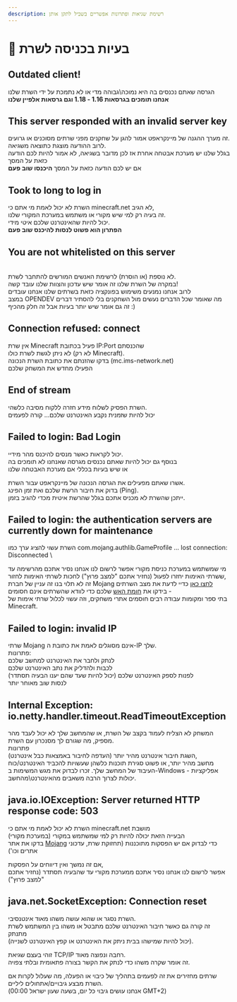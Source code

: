 ```yaml
---
description: רשימת שגיאות ופתרונות אפשריים בשביל לתקן אותן
---
```


# 🚨 בעיות בכניסה לשרת

## Outdated client!

הגרסה שאתם נכנסים בה היא נמוכה\גבוהה מדי או לא נתמכת על ידי השרת שלנו\
**אנחנו תומכים בגרסאות  1.16 - 1.18 וגם גרסאות אלפיין שלנו**

## This server responded with an invalid server key

זה מערך ההגנה של מיינקראפט אמור להגן על שחקנים מפני שרתים מסוכנים או גרועים.\
&#x20;לרוב ההודעה מוצגת כתוצאה משגיאה.\
בגלל שלנו יש מערכת אבטחה אחרת אז לכן מדובר בשגיאה, לא אמור להיות לכם הודעה כזאת על המסך\
אם יש לכם הודעה כזאת על המסך **היכנסו שוב פעם**

## Took to long to log in <a href="#viewer-6b8i" id="viewer-6b8i"></a>

השרת לא יכול לאמת מי אתם כי minecraft.net לא הגיב, \
זה בעיה רק למי שיש מקורי או משתמש במערכת המקורי שלנו. \
יכול להיות שהאינטרנט שלכם איטי מידי.\
**הפתרון הוא פשוט לנסות להיכנס שוב פעם**

## You are not whitelisted on this server <a href="#viewer-ahrmo" id="viewer-ahrmo"></a>

\
לא נוספת (או הוסרת) לרשימת האנשים המורשים להתחבר לשרת. \
במקרה של השרת שלנו זה אומר שיש עדכון והצוות שלנו עובד קשה!\
לרוב אנחנו נמנעים משימוש בפונקציה כזאת בשרתים שלנו אנחנו עובדים \
במצב OPENDEV מה שאומר שכל הדברים נעשים מול השחקנים בלי להסתיר דברים\
זה גם אומר שיש יותר בעיות אבל זה חלק מהכיף :)&#x20;

## Connection refused: connect <a href="#viewer-ep8d9" id="viewer-ep8d9"></a>

אין שרת Minecraft פעיל בכתובת IP:Port שהכנסתם\
לא ניתן לגשת לשרת כולו (לא רק Minecraft).\
בדקו שהזנתם את כתובת השרת הנכונה (mc.ims-network.net)\
הפעילו מחדש את המשחק שלכם

## End of stream <a href="#viewer-atsc7" id="viewer-atsc7"></a>

השרת הפסיק לשלוח מידע חזרה ללקוח מסיבה כלשהי. \
יכול להיות שזמנית נקבע האינטרנט שלכם... קורה לפעמים

## Failed to login: Bad Login

יכול לקראות כאשר מנסים להיכנס מהר מידיי.\
בנוסף גם יכול להיות שאתם נכנסים מגרסה שאנחנו לא תומכים בה \
או שיש בעיות בכללי אם מערכת האבטחה שלנו

אשרו שאתם מפעילים את הגרסה הנכונה של מיינקראפט עבור השרת.\
בדוק את חיבור הרשת שלכם ואת זמן הפינג (Ping).\
&#x20;ייתכן שהשרת לא מכניס אתכם בגלל שהרשת איטית מכדי להגיב בזמן.

## Failed to login: the authentication servers are currently down for maintenance

השרת עשוי להציג ערך כמו com.mojang.authlib.GameProfile ... lost connection: Disconnected \


מי שמשתמש במערכת כניסת מקורי אפשר לרשום לנו אנחנו נסיר אתכם מהרשימה עד ששרתי האימות יחזרו לפעול (נחזיר אתכם "למצב פרוץ") לחכות לשרתי האימות לחזור, \
זה לא תלוי בנו זה עניין של חברת Mojang [לחצו כאן](https://pingserverstatus.com/minecraftauth.php) כדיי לדעת את מצב השרתים \
בידקו את [חומת האש](https://support.microsoft.com/he-il/windows/%D7%97%D7%95%D7%9E%D7%AA-%D7%90%D7%A9-%D7%95%D7%94%D7%92%D7%A0%D7%AA-%D7%A8%D7%A9%D7%AA-%D7%91-%D7%90%D7%91%D7%98%D7%97%D7%AA-windows-aef9838b-d081-fd75-3b1b-e5fa794c003b) שלכם כדי לוודא שהשרתים אינם חסומים -\
&#x20;בתי ספר ומקומות עבודה רבים חוסמים אתרי משחקים, וזה עשוי לכלול שרתי אימות של Minecraft.

## Failed to login: invalid IP <a href="#viewer-90dlo" id="viewer-90dlo"></a>

שרתי Mojang אינם מסוגלים לאמת את כתובת ה-IP שלך. \
פתרונות: \
לנתק ולחבר את האינטרנט למחשב שלכם \
לכבות ולהדליק את נתב האינטרנט שלכם \
לפנות לספק האינטרנט שלכם (יכול להיות שעד שהם יענו הבעיה תסתדר)\
לנסות שוב מאוחר יותר

## Internal Exception: io.netty.handler.timeout.ReadTimeoutException <a href="#viewer-dg4u1" id="viewer-dg4u1"></a>

המשחק לא הצליח לעמוד בקצב של השרת, או שהמחשב שלך לא יכול לעבד מהר מספיק, מה שגורם לך מסנכרון עם השרת. \
פתרונות\
השגת חיבור אינטרנט מהיר יותר (העדפה לחיבור באמצאות כבל אינטרנט), \
מחשב מהיר יותר, או פשוט סגירת תוכנות כלשהן שעשויות להכביד האינטרנט/כוח העיבוד של המחשב שלך. זכרו לבדוק את מגש המשימות ב-Windows - אפליקציות יכולות לצרוך הרבה משאבים מהאינטרנט\מהחשב.

## java.io.IOException: Server returned HTTP response code: 503 <a href="#viewer-88tab" id="viewer-88tab"></a>

השרת לא יכול לאמת מי אתם כי minecraft.net מושבת \
הבעייה הזאת יכולה להיות רק למי שמשתמש במקורי (במערכת מקורי) \
בדקו את אתר [Mojang](https://www.minecraft.net/en-us) כדי לבדוק אם יש הפסקות מתוכננות (תחזוקת שרת, עדכוני אתרים וכו')

אם זה נמשך ואין דיווחים על הפסקות, \
אפשר לרשום לנו אנחנו נסיר אתכם ממערכת מקורי עד שהבעיה תסתדר (נחזיר אתכם "למצב פרוץ")

## java.net.SocketException: Connection reset <a href="#viewer-iasp" id="viewer-iasp"></a>

השרת נסגר או שהוא עושה משהו מאוד אינטנסיבי.\
זה קורה גם כאשר חיבור האינטרנט שלכם מתבטל או משהו בין המשתמש לשרת מתנתק \
(יכול להיות שמישהו בבית ניתק את האינטרנט או קפץ האינטרנט לשנייה).

זוהי בעצם שגיאת TCP/IP רחבה ונפוצה מאוד. \
זה אומר שקרה משהו כדי לנתק את הקשר בצורה פתאומית ובלתי צפויה.

שרתים מחזירים את זה לפעמים בתהליך של כיבוי או הפעלה, מה שעלול לקרות אם השרת מבצע גיבויים/אתחולים ליליים. \
(אנחנו עושים גיבוי כל יום, בשעה שעון ישראל 00:00 GMT+2)
